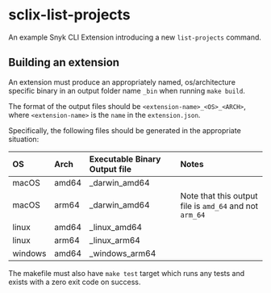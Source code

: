 # sclix-list-projects

An example Snyk CLI Extension introducing a new `list-projects` command.

## Building an extension

An extension must produce an appropriately named, os/architecture specific binary in an output folder name `_bin` when running `make build`.

The format of the output files should be `<extension-name>_<OS>_<ARCH>`, where `<extension-name>` is the `name` in the `extension.json`.

Specifically, the following files should be generated in the appropriate situation:

| OS      | Arch  | Executable Binary Output file   | Notes                                                   |
| :------ | :---- | :------------------------------ | :------------------------------------------------------ |
| macOS   | amd64 | <extension-name>\_darwin_amd64  |                                                         |
| macOS   | arm64 | <extension-name>\_darwin_amd64  | Note that this output file is `amd_64` and not `arm_64` |
| linux   | amd64 | <extension-name>\_linux_amd64   |                                                         |
| linux   | arm64 | <extension-name>\_linux_arm64   |                                                         |
| windows | amd64 | <extension-name>\_windows_arm64 |                                                         |

The makefile must also have `make test` target which runs any tests and exists with a zero exit code on success.
